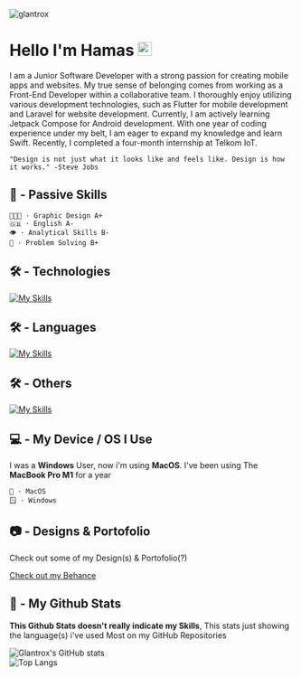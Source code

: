 
![glantrox](https://cdn.discordapp.com/attachments/1110006269571514438/1110006967910535280/bannergithub.png)

<h1 align="start">Hello I'm Hamas <a href="https://www.gautamkrishnar.com/"><img src="https://media.giphy.com/media/hvRJCLFzcasrR4ia7z/giphy.gif" width="25px"></a></h1>
I am a Junior Software Developer with a strong passion for creating mobile apps and websites. My true sense of belonging comes from working as a Front-End Developer within a collaborative team. I thoroughly enjoy utilizing various development technologies, such as Flutter for mobile development and Laravel for website development. Currently, I am actively learning Jetpack Compose for Android development. With one year of coding experience under my belt, I am eager to expand my knowledge and learn Swift. Recently, I completed a four-month internship at Telkom IoT.

```"Design is not just what it looks like and feels like. Design is how it works." -Steve Jobs```


## 🧠 - Passive Skills
```
🧑🏻‍🎨 · Graphic Design A+
🇬🇧 · English A-
👁 · Analytical Skills B-
🤔 · Problem Solving B+
```
## 🛠 - Technologies
[![My Skills](https://skillicons.dev/icons?i=laravel,postman,firebase,flutter,vscode,bootstrap,androidstudio)](https://skillicons.dev)

## 🛠 - Languages
[![My Skills](https://skillicons.dev/icons?i=html,js,dart,css,kotlin,java,php)](https://skillicons.dev)

## 🛠 - Others
[![My Skills](https://skillicons.dev/icons?i=photoshop,premiere,ae,figma)](https://skillicons.dev)

## 💻 - My Device / OS I Use
I was a **Windows** User, now i'm using **MacOS**.
I've been using The **MacBook Pro M1** for a year 
```
🍎 · MacOS
🪟 · Windows
```

## 📷 - Designs & Portofolio
Check out some of my Design(s) & Portofolio(?)

<a href="https://glantrox.com">
Check out my Behance
</a><br>



## 🚀 - My Github Stats
**This Github Stats doesn't really indicate my Skills**, This stats just showing the language(s) i've used Most on my GitHub Repositories

![Glantrox's GitHub stats](https://github-readme-stats.vercel.app/api/?username=Izan2020&show_icons=true&title_color=fff&icon_color=79ff97&text_color=9f9f9f&bg_color=151515) <br>
![Top Langs](https://github-readme-stats.vercel.app/api/top-langs/?username=Izan2020&layout=compact&show_icons=true&title_color=fff&icon_color=79ff97&text_color=9f9f9f&bg_color=151515)


